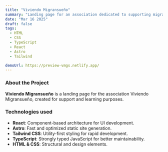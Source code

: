 ```yaml
---
title: "Viviendo Migransueño"
summary: "Landing page for an association dedicated to supporting migrants and their dreams."
date: "Mar 16 2025"
draft: false
tags:
  - HTML
  - CSS
  - TypeScript
  - React
  - Astro
  - Tailwind

demoUrl: https://preview-vmgs.netlify.app/
---
```


### About the Project

**Viviendo Migransueño** is a landing page for the association Viviendo Migransueño, created for support and learning purposes.

### Technologies used

- **React**: Component-based architecture for UI development.
- **Astro**: Fast and optimized static site generation.
- **Tailwind CSS**: Utility-first styling for rapid development.
- **TypeScript**: Strongly typed JavaScript for better maintainability.
- **HTML & CSS**: Structural and design elements.
